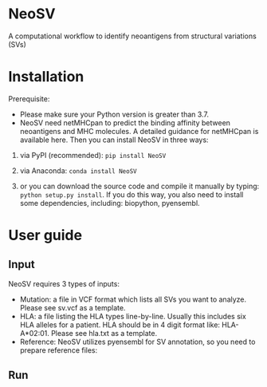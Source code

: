 # NeoSV
A computational workflow to identify neoantigens from structural variations (SVs)

# Installation
Prerequisite:
* Please make sure your Python version is greater than 3.7.
* NeoSV need netMHCpan to predict the binding affinity between neoantigens and MHC molecules. A detailed guidance for netMHCpan is available here. 
Then you can install NeoSV in three ways:<br>
1. via PyPI (recommended): `pip install NeoSV`<br>

2. via Anaconda: `conda install NeoSV`<br>

3. or you can download the source code and compile it manually by typing: `python setup.py install`. If you do this way, you also need to install some dependencies, including: biopython, pyensembl.


# User guide
## Input
NeoSV requires 3 types of inputs:
* Mutation: a file in VCF format which lists all SVs you want to analyze. Please see sv.vcf as a template.
* HLA: a file listing the HLA types line-by-line. Usually this includes six HLA alleles for a patient. HLA should be in 4 digit format like: HLA-A*02:01. Please see hla.txt as a template.
* Reference: NeoSV utilizes pyensembl for SV annotation, so you need to prepare reference files:

## Run
